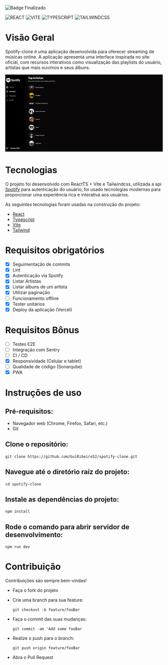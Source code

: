 ![Badge Finalizado](http://img.shields.io/static/v1?label=STATUS&message=Finalizado&color=GREEN&style=for-the-badge)

![REACT](https://img.shields.io/badge/react-%230EA5E9.svg?style=for-the-badge&logo=react&logoColor=white)  ![VITE](https://img.shields.io/badge/vite-%239755FF.svg?style=for-the-badge&logo=vite&logoColor=white)  ![TYPESCRIPT](https://img.shields.io/badge/typescript-%230EA5E9.svg?style=for-the-badge&logo=typescript&logoColor=white) ![TAILWINDCSS](https://img.shields.io/badge/tailwindcss-%230EA5E9.svg?style=for-the-badge&logo=tailwindcss&logoColor=white)  


# Visão Geral
Spotify-clone é uma aplicação desenvolvida para oferecer streaming de músicas online. A aplicação apresenta uma interface inspirada no site oficial, com recursos interativos como visualização das playlists do usuário, artistas que mais ouvimos e seus álbuns.

![Aplicação Spotify](/src/assets/spotify-clone.png)

# Tecnologias
O projeto foi desenvolvido com ReactTS + Vite e Tailwindcss, utilizada a api [Spotify](https://developer.spotify.com/documentation/web-api) para autenticação do usuário, foi usado tecnologias modernas para proporcionar uma experiência rica e interativa aos usuários.

As seguintes tecnologias foram usadas na construção do projeto:

- [React](https://react.dev/)
- [Typescript](https://www.typescriptlang.org/)
- [Vite](https://vitejs.dev/)
- [Tailwind](https://tailwindcss.com/)

# Requisitos obrigatórios

- [x] Seguimentação de commits
- [x] Lint
- [x] Autenticação via Spotify
- [x] Listar Artistas
- [x] Listar albuns de um artista
- [x] Utilizar paginação
- [ ] Funcionamento offline
- [x] Tester unitários
- [x] Deploy da aplicação (Vercel) 
  
# Requisitos Bônus

- [ ] Testes E2E
- [ ] Integração com Sentry
- [ ] CI / CD
- [x] Responsividade (Celular e tablet)
- [ ] Qualidade de código (Sonarqube)
- [x] PWA

# Instruções de uso

## Pré-requisitos:

- Navegador web (Chrome, Firefox, Safari, etc.)
- Git
  
## Clone o repositório:

```
git clone https://github.com/GuiRibeiro52/spotify-clone.git
```
## Navegue até o diretório raíz do projeto:
```
cd spotify-clone
```
## Instale as dependências do projeto:
```
npm install
```
## Rode o comando para abrir servidor de desenvolvimento:
```
npm run dev
```


# Contribuição
Contribuições são sempre bem-vindas!

- Faça o fork do projeto

- Crie uma branch para sua feature:
  ```
  git checkout -b feature/fooBar
  ```
- Faça o commit das suas mudanças:
  ```
  git commit -am 'Add some fooBar
  ```
- Realize o push para o branch:
  ```
  git push origin feature/fooBar
  ```
- Abra o Pull Request